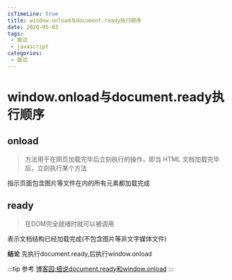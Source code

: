 ```yaml
---
isTimeLine: true
title: window.onload与document.ready执行顺序
date: 2020-05-03
tags:
 - 面试
 - javascript
categories:
 - 面试
---
```

# window.onload与document.ready执行顺序

## onload
>方法用于在网页加载完毕后立刻执行的操作，即当 HTML 文档加载完毕后，立刻执行某个方法

指示页面包含图片等文件在内的所有元素都加载完成

## ready
>在DOM完全就绪时就可以被调用

表示文档结构已经加载完成(不包含图片等非文字媒体文件)


**结论**
先执行document.ready,后执行window.onload

:::tip 参考
[博客园:细说document.ready和window.onload](https://www.cnblogs.com/shcrk/p/9256308.html)
:::

<comment/>